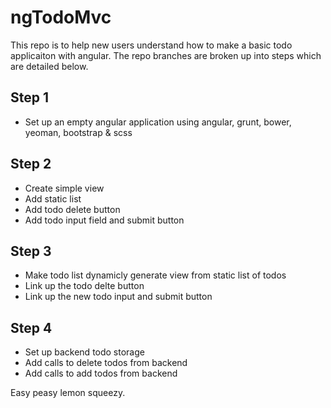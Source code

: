ngTodoMvc
======================

This repo is to help new users understand how to make a basic todo applicaiton with angular.  The repo branches are broken up into steps which are detailed below.


Step 1
-----

* Set up an empty angular application using angular, grunt, bower, yeoman, bootstrap & scss

Step 2
-----

* Create simple view
* Add static list
* Add todo delete button
* Add todo input field and submit button

Step 3
-----

* Make todo list dynamicly generate view from static list of todos
* Link up the todo delte button
* Link up the new todo input and submit button

Step 4
-----

* Set up backend todo storage
* Add calls to delete todos from backend
* Add calls to add todos from backend


Easy peasy lemon squeezy.